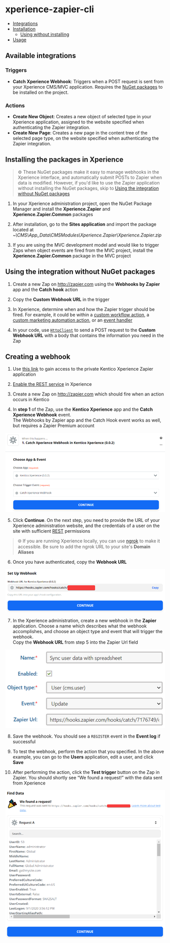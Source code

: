 # xperience-zapier-cli

- [Integrations](#available-integrations)
- [Installation](#installing-the-packages-in-xperience)
    - [Using without installing](using-the-integration-without-nuget-packages)
- [Usage](#creating-a-webhook)


## Available integrations

### Triggers

- __Catch Xperience Webhook__: Triggers when a POST request is sent from your Xperience CMS/MVC application. Requires the [NuGet packages](#installing-the-packages-in-xperience) to be installed on the project.

### Actions

- __Create New Object__: Creates a new object of selected type in your Xperience application, assigned to the website specified when authenticating the Zapier integration.
- __Create New Page__: Creates a new page in the content tree of the selected page type, on the website specified when authenticating the Zapier integration.

## Installing the packages in Xperience

> :gear: These NuGet packages make it easy to manage webhooks in the Xperience interface, and automatically submit POSTs to Zapier when data is modified. However, if you'd like to use the Zapier application without installing the NuGet packages, skip to [Using the integration without NuGet packages](#using-the-integration-without-nuget-packages)

1. In your Xperience administration project, open the NuGet Package Manager and install the __Xperience.Zapier__ and __Xperience.Zapier.Common__ packages

2. After installation, go to the __Sites application__ and import the package located at _~\CMS\App_Data\CMSModules\Xperience.Zapier\Xperience.Zapier.zip_

3. If you are using the MVC development model and would like to trigger Zaps when object events are fired from the MVC project, install the __Xperience.Zapier.Common__ package in the MVC project

## Using the integration without NuGet packages

1. Create a new Zap on http://zapier.com using the __Webhooks by Zapier__ app and the __Catch hook__ action

1. Copy the __Custom Webhook URL__ in the trigger

1. In Xperience, determine when and how the Zapier trigger should be fired. For example, it could be within a [custom workflow action](https://docs.kentico.com/k12sp/configuring-kentico/configuring-the-environment-for-content-editors/configuring-workflows/designing-advanced-workflows/creating-custom-action-workflow-steps), a [custom marketing automation action](https://docs.kentico.com/k12sp/on-line-marketing-features/configuring-and-customizing-your-on-line-marketing-features/configuring-marketing-automation/developing-custom-marketing-automation-actions), or an [event handler](https://docs.kentico.com/k12sp/custom-development/handling-global-events)

1. In your code, use [`HttpClient`](https://docs.microsoft.com/en-us/dotnet/api/system.net.http.httpclient?view=netcore-3.1) to send a POST request to the __Custom Webhook URL__ with a body that contains the information you need in the Zap

## Creating a webhook

1. Use [this link](https://zapier.com/developer/public-invite/116683/ea4735596915584316f39c38181796d1/) to gain access to the private Kentico Xperience Zapier application

2. [Enable the REST service](https://docs.kentico.com/k12sp/integrating-3rd-party-systems/kentico-rest-service/configuring-the-rest-service) in Xperience

3. Create a new Zap on http://zapier.com which should fire when an action occurs in Kentico

4. In __step 1__ of the Zap, use the __Kentico Xperience__ app and the __Catch Xperience Webhook__ event.  
The Webhooks by Zapier app and the Catch Hook event works as well, but requires a Zapier Premium account

![selectapp](/assets/selectapp.png)

5. Click __Continue__. On the next step, you need to provide the URL of your Xperience administration website, and the credentials of a user on the site with sufficient [REST](https://docs.kentico.com/k12sp/integrating-3rd-party-systems/kentico-rest-service) permissions

> :globe_with_meridians: If you are running Xperience locally, you can use [ngrok](https://ngrok.com/) to make it accessible. Be sure to add the ngrok URL to your site's __Domain Aliases__

6. Once you have authenticated, copy the __Webhook URL__

![zapurl](/assets/zapurl.png)

7. In the Xperience administration, create a new webhook in the __Zapier__ application. Choose a name which describes what the webhook accomplishes, and choose an object type and event that will trigger the webhook.  
Copy the __Webhook URL__ from step 5 into the Zapier Url field

![newwebhook](/assets/newwebhook.png)

8. Save the webhook. You should see a `REGISTER` event in the __Event log__ if successful

9. To test the webhook, perform the action that you specified. In the above example, you can go to the __Users__ application, edit a user, and click __Save__

10. After performing the action, click the __Test trigger__ button on the Zap in Zapier. You should shortly see “We found a request!” with the data sent from Xperience

![testtrigger](/assets/testtrigger.png)
